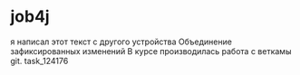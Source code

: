# job4j
я написал этот текст с другого устройства
Объединение зафиксированных изменений
В курсе производилась работа с веткамы git.
task_124176
